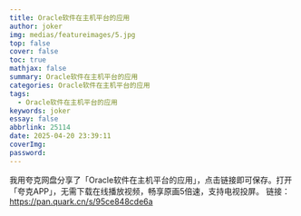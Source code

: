 ```yaml
---
title: Oracle软件在主机平台的应用
author: joker
img: medias/featureimages/5.jpg
top: false
cover: false
toc: true
mathjax: false
summary: Oracle软件在主机平台的应用
categories: Oracle软件在主机平台的应用
tags:
  - Oracle软件在主机平台的应用
keywords: joker
essay: false
abbrlink: 25114
date: 2025-04-20 23:39:11
coverImg:
password:
---
```


我用夸克网盘分享了「Oracle软件在主机平台的应用」，点击链接即可保存。打开「夸克APP」，无需下载在线播放视频，畅享原画5倍速，支持电视投屏。
链接：https://pan.quark.cn/s/95ce848cde6a
